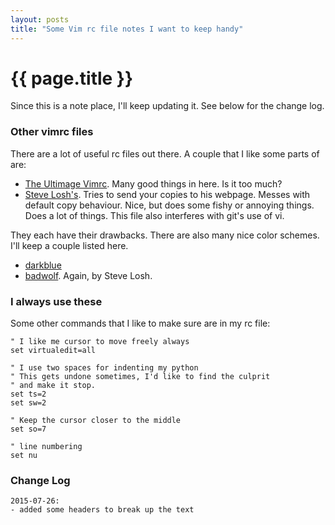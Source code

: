 ```yaml
---
layout: posts
title: "Some Vim rc file notes I want to keep handy"
---
```

# {{ page.title }}

Since this is a note place, I'll keep updating it.  See below for the change log.

### Other vimrc files

There are a lot of useful rc files out there.  A couple that I like some parts of are:

* [The Ultimage Vimrc](https://github.com/amix/vimrc).
  Many good things in here.  Is it too much?
* [Steve Losh's](https://bitbucket.org/sjl/dotfiles/src/d607caaf596b951d14f58d0a8342d2c2462372f6/vim/vimrc?at=default).
  Tries to send your copies to his webpage.  Messes with default copy behaviour.
  Nice, but does some fishy or annoying things.  Does a lot of things.
  This file also interferes with git's use of vi.

They each have their drawbacks.
There are also many nice color schemes.  I'll keep a couple listed here.

* [darkblue](http://www.vim.org/scripts/script.php?script_id=3131)
* [badwolf](https://github.com/sjl/badwolf).  Again, by Steve Losh.

### I always use these

Some other commands that I like to make sure are in my rc file:

```vim
" I like me cursor to move freely always
set virtualedit=all

" I use two spaces for indenting my python
" This gets undone sometimes, I'd like to find the culprit
" and make it stop.
set ts=2 
set sw=2

" Keep the cursor closer to the middle
set so=7

" line numbering
set nu
```

### Change Log
```
2015-07-26:
- added some headers to break up the text

```
